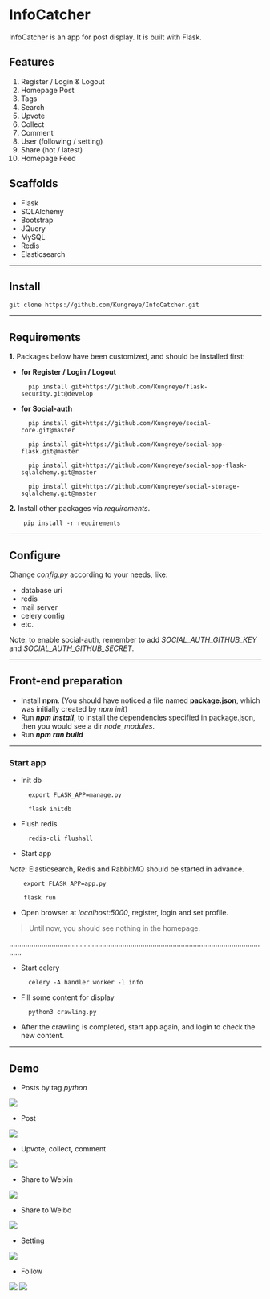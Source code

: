 # InfoCatcher

InfoCatcher is an app for post display. It is built with Flask.


## Features
1. Register / Login & Logout
2. Homepage Post
3. Tags
4. Search
5. Upvote
6. Collect
7. Comment
8. User (following / setting)
9. Share (hot / latest)
10. Homepage Feed


## Scaffolds
- Flask
- SQLAlchemy
- Bootstrap
- JQuery
- MySQL
- Redis
- Elasticsearch

---
## Install

    git clone https://github.com/Kungreye/InfoCatcher.git

---
## Requirements
<b>1.</b> Packages below have been customized, and should be installed first:

- <b>for Register / Login / Logout</b>

        pip install git+https://github.com/Kungreye/flask-security.git@develop

- <b>for Social-auth</b> 

        pip install git+https://github.com/Kungreye/social-core.git@master

        pip install git+https://github.com/Kungreye/social-app-flask.git@master

        pip install git+https://github.com/Kungreye/social-app-flask-sqlalchemy.git@master

        pip install git+https://github.com/Kungreye/social-storage-sqlalchemy.git@master


<b>2.</b> Install other packages via <i>requirements</i>.

        pip install -r requirements
    
----
## Configure

Change <i>config.py</i> according to your needs, like:
- database uri
- redis
- mail server
- celery config
- etc.

Note: to enable social-auth, remember to add <i>SOCIAL_AUTH_GITHUB_KEY</i> and <i>SOCIAL_AUTH_GITHUB_SECRET</i>.

    
---
## Front-end preparation

- Install <b>npm</b>. (You should have noticed a file named <b>package.json</b>, which was initially created by <i>npm init</i>)
- Run <b><i>npm install</i></b>, to install the dependencies specified in package.json, then you would see a dir <i>node_modules</i>.
- Run <b><i>npm run build</i></b>

---
### Start app

- Init db
   
        export FLASK_APP=manage.py
    
        flask initdb


- Flush redis

        redis-cli flushall
      

- Start app

<i>Note</i>: Elasticsearch, Redis and RabbitMQ should be started in advance.

        export FLASK_APP=app.py
        
        flask run
               
                
- Open browser at <i>localhost:5000</i>, register, login and set profile.

> Until now, you should see nothing in the homepage.

..................................................................................................................................

- Start celery

        celery -A handler worker -l info


- Fill some content for display

        python3 crawling.py 
        

- After the crawling is completed, start app again, and login to check the new content.


---
## Demo

- Posts by tag <i>python</i>
<img src="https://github.com/Kungreye/InfoCatcher/blob/master/demo/posts_by_tag.png">

- Post
<img src="https://github.com/Kungreye/InfoCatcher/blob/master/demo/post.png">

- Upvote, collect, comment
<img src="https://github.com/Kungreye/InfoCatcher/blob/master/demo/upvote_collect_comment.png">

- Share to Weixin
<img src="https://github.com/Kungreye/InfoCatcher/blob/master/demo/share_weixin.png">

- Share to Weibo
<img src="https://github.com/Kungreye/InfoCatcher/blob/master/demo/share_weibo.png">

- Setting
<img src="https://github.com/Kungreye/InfoCatcher/blob/master/demo/setting.png">

- Follow
<img src="https://github.com/Kungreye/InfoCatcher/blob/master/demo/following.png">
<img src="https://github.com/Kungreye/InfoCatcher/blob/master/demo/follow.png">
